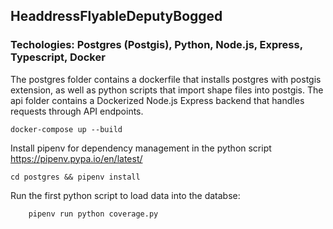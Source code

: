 ## HeaddressFlyableDeputyBogged

### Techologies: Postgres (Postgis), Python, Node.js, Express, Typescript, Docker

The postgres folder contains a dockerfile that installs postgres with postgis extension, as well as python scripts that import shape files into postgis.
The api folder contains a Dockerized Node.js Express backend that handles requests through API endpoints.


 ``` docker-compose up --build ```

Install pipenv for dependency management in the python script
https://pipenv.pypa.io/en/latest/

 
``` cd postgres && pipenv install ```

Run the first python script to load data into the databse:

``` pipenv run python run.py
    pipenv run python coverage.py
```


